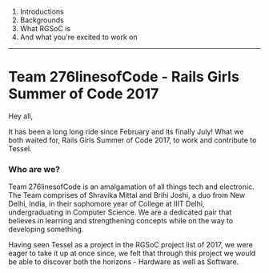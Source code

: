 1. Introductions
2. Backgrounds
3. What RGSoC is
4. And what you're excited to work on

----------

# Team 276linesofCode - Rails Girls Summer of Code 2017

Hey all,

It has been a long long ride since February and its finally July!
What we both waited for, Rails Girls Summer of Code 2017, to work and contribute to Tessel.


### Who are we?


Team 276linesofCode is an amalgamation of all things tech and electronic. The Team comprises of Shravika Mittal and Brihi Joshi, a duo from New Delhi, India, in their sophomore year of College at IIIT Delhi, undergraduating in Computer Science. We are a dedicated pair that believes in learning and strengthening concepts while on the way to developing something.

Having seen Tessel as a project in the RGSoC project list of 2017, we were eager to take it up at once since, we felt that through this project we would be able to discover both the horizons - Hardware as well as Software. 

